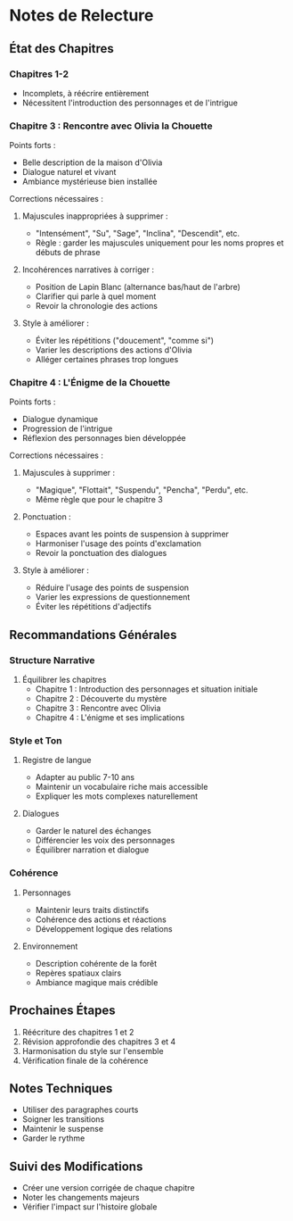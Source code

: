 # Notes de Relecture

## État des Chapitres

### Chapitres 1-2
- Incomplets, à réécrire entièrement
- Nécessitent l'introduction des personnages et de l'intrigue

### Chapitre 3 : Rencontre avec Olivia la Chouette
Points forts :
- Belle description de la maison d'Olivia
- Dialogue naturel et vivant
- Ambiance mystérieuse bien installée

Corrections nécessaires :
1. Majuscules inappropriées à supprimer :
   - "Intensément", "Su", "Sage", "Inclina", "Descendit", etc.
   - Règle : garder les majuscules uniquement pour les noms propres et débuts de phrase

2. Incohérences narratives à corriger :
   - Position de Lapin Blanc (alternance bas/haut de l'arbre)
   - Clarifier qui parle à quel moment
   - Revoir la chronologie des actions

3. Style à améliorer :
   - Éviter les répétitions ("doucement", "comme si")
   - Varier les descriptions des actions d'Olivia
   - Alléger certaines phrases trop longues

### Chapitre 4 : L'Énigme de la Chouette
Points forts :
- Dialogue dynamique
- Progression de l'intrigue
- Réflexion des personnages bien développée

Corrections nécessaires :
1. Majuscules à supprimer :
   - "Magique", "Flottait", "Suspendu", "Pencha", "Perdu", etc.
   - Même règle que pour le chapitre 3

2. Ponctuation :
   - Espaces avant les points de suspension à supprimer
   - Harmoniser l'usage des points d'exclamation
   - Revoir la ponctuation des dialogues

3. Style à améliorer :
   - Réduire l'usage des points de suspension
   - Varier les expressions de questionnement
   - Éviter les répétitions d'adjectifs

## Recommandations Générales

### Structure Narrative
1. Équilibrer les chapitres
   - Chapitre 1 : Introduction des personnages et situation initiale
   - Chapitre 2 : Découverte du mystère
   - Chapitre 3 : Rencontre avec Olivia
   - Chapitre 4 : L'énigme et ses implications

### Style et Ton
1. Registre de langue
   - Adapter au public 7-10 ans
   - Maintenir un vocabulaire riche mais accessible
   - Expliquer les mots complexes naturellement

2. Dialogues
   - Garder le naturel des échanges
   - Différencier les voix des personnages
   - Équilibrer narration et dialogue

### Cohérence
1. Personnages
   - Maintenir leurs traits distinctifs
   - Cohérence des actions et réactions
   - Développement logique des relations

2. Environnement
   - Description cohérente de la forêt
   - Repères spatiaux clairs
   - Ambiance magique mais crédible

## Prochaines Étapes
1. Réécriture des chapitres 1 et 2
2. Révision approfondie des chapitres 3 et 4
3. Harmonisation du style sur l'ensemble
4. Vérification finale de la cohérence

## Notes Techniques
- Utiliser des paragraphes courts
- Soigner les transitions
- Maintenir le suspense
- Garder le rythme

## Suivi des Modifications
- Créer une version corrigée de chaque chapitre
- Noter les changements majeurs
- Vérifier l'impact sur l'histoire globale